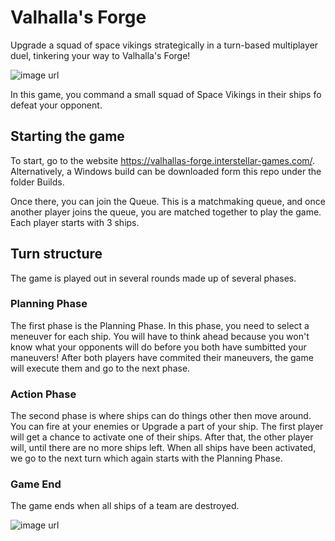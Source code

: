 # Valhalla's Forge

Upgrade a squad of space vikings strategically in a turn-based multiplayer duel, tinkering your way to Valhalla's Forge!

![image url](https://user-images.githubusercontent.com/3500888/257075781-1b1edc59-bf4d-4857-803d-78a5a091d49d.png)

In this game, you command a small squad of Space Vikings in their ships fo defeat your opponent.

## Starting the game
To start, go to the website https://valhallas-forge.interstellar-games.com/. Alternatively, a Windows build can be downloaded form this repo under the folder Builds.

Once there, you can join the Queue. This is a matchmaking queue, and once another player joins the queue, you are matched together to play the game. Each player starts with 3 ships.

## Turn structure
The game is played out in several rounds made up of several phases. 

### Planning Phase
The first phase is the Planning Phase. In this phase, you need to select a meneuver for each ship. You will have to think ahead because you won't know what your opponents will do before you both have sumbitted your maneuvers! After both players have commited their maneuvers, the game will execute them and go to the next phase.

### Action Phase
The second phase is where ships can do things other then move around. You can fire at your enemies or Upgrade a part of your ship. The first player will get a chance to activate one of their ships. After that, the other player will, until there are no more ships left. When all ships have been activated, we go to the next turn which again starts with the Planning Phase.

### Game End
The game ends when all ships of a team are destroyed.

![image url](https://user-images.githubusercontent.com/3500888/257075783-1b7261bb-5ecf-45d8-ad0e-eb558f09823a.png)
